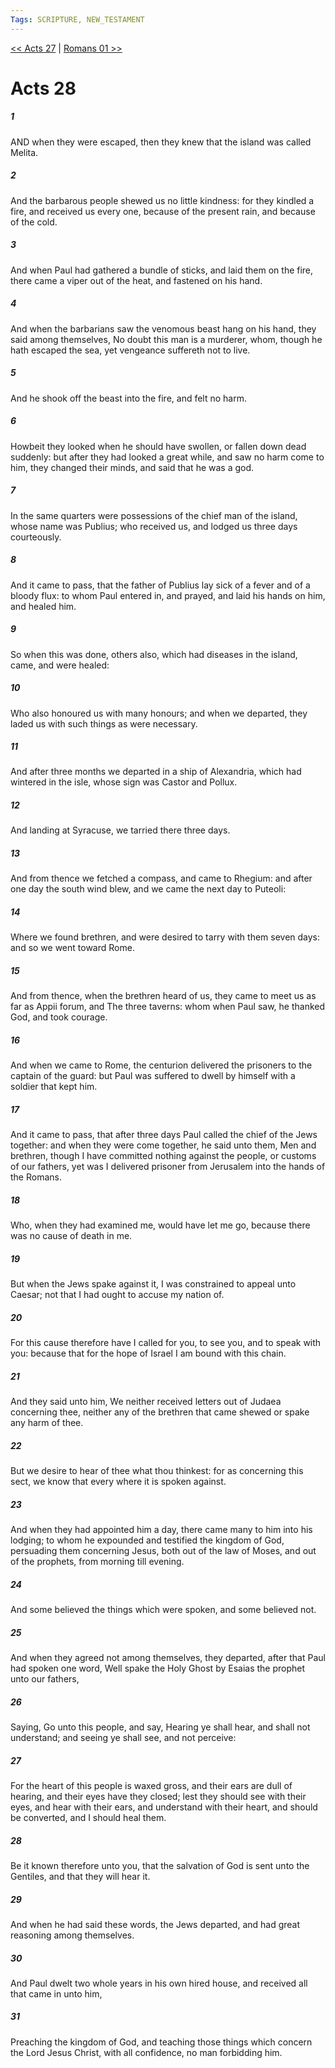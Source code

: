 ```yaml
---
Tags: SCRIPTURE, NEW_TESTAMENT
---
```


[<< Acts 27](NEW_TESTAMENT/05_Acts/Acts_27.md) | [Romans 01 >>](NEW_TESTAMENT/06_Romans/Romans_01.md)

# Acts 28

##### 1
 AND when they were escaped, then they knew that the island was called Melita.
##### 2
 And the barbarous people shewed us no little kindness: for they kindled a fire, and received us every one, because of the present rain, and because of the cold.
##### 3
 And when Paul had gathered a bundle of sticks, and laid them on the fire, there came a viper out of the heat, and fastened on his hand.
##### 4
 And when the barbarians saw the venomous beast hang on his hand, they said among themselves, No doubt this man is a murderer, whom, though he hath escaped the sea, yet vengeance suffereth not to live.
##### 5
 And he shook off the beast into the fire, and felt no harm.
##### 6
 Howbeit they looked when he should have swollen, or fallen down dead suddenly: but after they had looked a great while, and saw no harm come to him, they changed their minds, and said that he was a god.
##### 7
 In the same quarters were possessions of the chief man of the island, whose name was Publius; who received us, and lodged us three days courteously.
##### 8
 And it came to pass, that the father of Publius lay sick of a fever and of a bloody flux: to whom Paul entered in, and prayed, and laid his hands on him, and healed him.
##### 9
 So when this was done, others also, which had diseases in the island, came, and were healed:
##### 10
 Who also honoured us with many honours; and when we departed, they laded us with such things as were necessary.
##### 11
 And after three months we departed in a ship of Alexandria, which had wintered in the isle, whose sign was Castor and Pollux.
##### 12
 And landing at Syracuse, we tarried there three days.
##### 13
 And from thence we fetched a compass, and came to Rhegium: and after one day the south wind blew, and we came the next day to Puteoli:
##### 14
 Where we found brethren, and were desired to tarry with them seven days: and so we went toward Rome.
##### 15
 And from thence, when the brethren heard of us, they came to meet us as far as Appii forum, and The three taverns: whom when Paul saw, he thanked God, and took courage.
##### 16
 And when we came to Rome, the centurion delivered the prisoners to the captain of the guard: but Paul was suffered to dwell by himself with a soldier that kept him.
##### 17
 And it came to pass, that after three days Paul called the chief of the Jews together: and when they were come together, he said unto them, Men and brethren, though I have committed nothing against the people, or customs of our fathers, yet was I delivered prisoner from Jerusalem into the hands of the Romans.
##### 18
 Who, when they had examined me, would have let me go, because there was no cause of death in me.
##### 19
 But when the Jews spake against it, I was constrained to appeal unto Caesar; not that I had ought to accuse my nation of.
##### 20
 For this cause therefore have I called for you, to see you, and to speak with you: because that for the hope of Israel I am bound with this chain.
##### 21
 And they said unto him, We neither received letters out of Judaea concerning thee, neither any of the brethren that came shewed or spake any harm of thee.
##### 22
 But we desire to hear of thee what thou thinkest: for as concerning this sect, we know that every where it is spoken against.
##### 23
 And when they had appointed him a day, there came many to him into his lodging; to whom he expounded and testified the kingdom of God, persuading them concerning Jesus, both out of the law of Moses, and out of the prophets, from morning till evening.
##### 24
 And some believed the things which were spoken, and some believed not.
##### 25
 And when they agreed not among themselves, they departed, after that Paul had spoken one word, Well spake the Holy Ghost by Esaias the prophet unto our fathers,
##### 26
 Saying, Go unto this people, and say, Hearing ye shall hear, and shall not understand; and seeing ye shall see, and not perceive:
##### 27
 For the heart of this people is waxed gross, and their ears are dull of hearing, and their eyes have they closed; lest they should see with their eyes, and hear with their ears, and understand with their heart, and should be converted, and I should heal them.
##### 28
 Be it known therefore unto you, that the salvation of God is sent unto the Gentiles, and that they will hear it.
##### 29
 And when he had said these words, the Jews departed, and had great reasoning among themselves.
##### 30
 And Paul dwelt two whole years in his own hired house, and received all that came in unto him,
##### 31
 Preaching the kingdom of God, and teaching those things which concern the Lord Jesus Christ, with all confidence, no man forbidding him.
